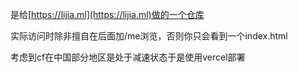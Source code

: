 是给[https://lijia.ml](https://lijia.ml)做的一个仓库

实际访问时除非擅自在后面加/me浏览，否则你只会看到一个index.html

考虑到cf在中国部分地区是处于减速状态于是使用vercel部署
